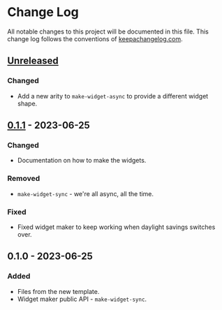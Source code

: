 # Change Log
All notable changes to this project will be documented in this file. This change log follows the conventions of [keepachangelog.com](http://keepachangelog.com/).

## [Unreleased]
### Changed
- Add a new arity to `make-widget-async` to provide a different widget shape.

## [0.1.1] - 2023-06-25
### Changed
- Documentation on how to make the widgets.

### Removed
- `make-widget-sync` - we're all async, all the time.

### Fixed
- Fixed widget maker to keep working when daylight savings switches over.

## 0.1.0 - 2023-06-25
### Added
- Files from the new template.
- Widget maker public API - `make-widget-sync`.

[Unreleased]: https://sourcehost.site/your-name/ring-app/compare/0.1.1...HEAD
[0.1.1]: https://sourcehost.site/your-name/ring-app/compare/0.1.0...0.1.1
